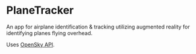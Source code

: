 # PlaneTracker

An app for airplane identification & tracking utilizing augmented reality for identifying planes flying overhead.

Uses [OpenSky API](https://opensky-network.org/).
